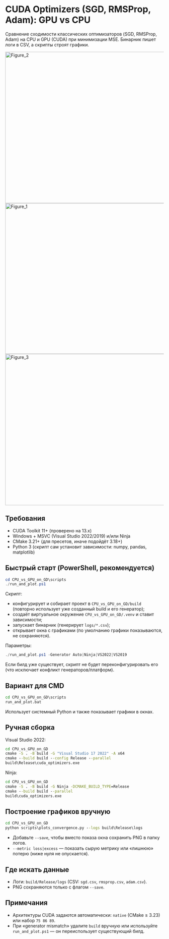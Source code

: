# CUDA Optimizers (SGD, RMSProp, Adam): GPU vs CPU

Сравнение сходимости классических оптимизаторов (SGD, RMSProp, Adam) на CPU и GPU (CUDA) при минимизации MSE. Бинарник пишет логи в CSV, а скрипты строят графики.

<img width="640" height="480" alt="Figure_2" src="https://github.com/user-attachments/assets/0d4c4f8c-edf0-4346-92b2-b5ee93277607" />
<img width="640" height="478" alt="Figure_1" src="https://github.com/user-attachments/assets/9204cc1d-ac44-42c4-be4f-c3173071ac59" />
<img width="640" height="480" alt="Figure_3" src="https://github.com/user-attachments/assets/b8a7fa1d-ce12-4df7-bf61-ef3db98267cb" />

## Требования
- CUDA Toolkit 11+ (проверено на 13.x)
- Windows + MSVC (Visual Studio 2022/2019) и/или Ninja
- CMake 3.21+ (для пресетов, иначе подойдёт 3.18+)
- Python 3 (скрипт сам установит зависимости: numpy, pandas, matplotlib)

## Быстрый старт (PowerShell, рекомендуется)
```powershell
cd CPU_vs_GPU_on_GD\scripts
./run_and_plot.ps1
```
Скрипт:
- конфигурирует и собирает проект в `CPU_vs_GPU_on_GD/build` (повторно использует уже созданный build и его генератор);
- создаёт виртуальное окружение `CPU_vs_GPU_on_GD/.venv` и ставит зависимости;
- запускает бинарник (генерирует `logs/*.csv`);
- открывает окна с графиками (по умолчанию графики показываются, не сохраняются).

Параметры:
```powershell
./run_and_plot.ps1 -Generator Auto|Ninja|VS2022|VS2019
```
Если билд уже существует, скрипт не будет переконфигурировать его (что исключает конфликт генераторов/платформ).

## Вариант для CMD
```bat
cd CPU_vs_GPU_on_GD\scripts
run_and_plot.bat
```
Использует системный Python и также показывает графики в окнах.

## Ручная сборка
Visual Studio 2022:
```bat
cd CPU_vs_GPU_on_GD
cmake -S . -B build -G "Visual Studio 17 2022" -A x64
cmake --build build --config Release --parallel
build\Release\cuda_optimizers.exe
```
Ninja:
```bat
cd CPU_vs_GPU_on_GD
cmake -S . -B build -G Ninja -DCMAKE_BUILD_TYPE=Release
cmake --build build --parallel
build\cuda_optimizers.exe
```

## Построение графиков вручную
```bat
cd CPU_vs_GPU_on_GD
python scripts\plots_convergence.py --logs build\Release\logs
```
- Добавьте `--save`, чтобы вместо показа окна сохранить PNG в папку логов.
- `--metric loss|excess` — показать сырую метрику или «лишнюю» потерю (ниже нуля не опускается).

## Где искать данные
- Логи: `build/Release/logs` (CSV: `sgd.csv`, `rmsprop.csv`, `adam.csv`).
- PNG сохраняются только с флагом `--save`.

## Примечания
- Архитектуры CUDA задаются автоматически: `native` (CMake ≥ 3.23) или набор `75 86 89`.
- При «generator mismatch» удалите `build` вручную или используйте `run_and_plot.ps1` — он переиспользует существующий билд.

